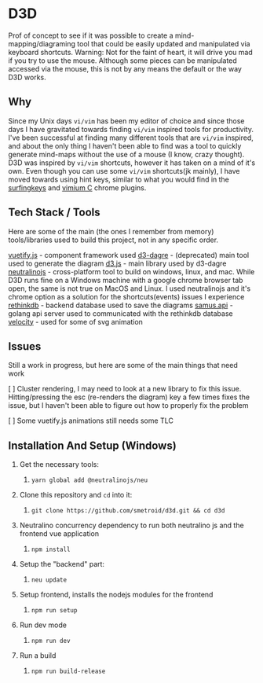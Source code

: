 # D3D

Prof of concept to see if it was possible to create a mind-mapping/diagraming tool that could be easily updated and manipulated via keyboard shortcuts. Warning: Not for the faint of heart, it will drive you mad if you try to use the mouse.  Although some pieces can be manipulated accessed via the mouse, this is not by any means the default or the way D3D works.

## Why

Since my Unix days `vi/vim` has been my editor of choice and since those days I have gravitated towards finding `vi/vim` inspired tools for productivity.  I've been successful at finding many different tools that are `vi/vim` inspired, and about the only thing I haven't been able to find was a tool to quickly generate mind-maps without the use of a mouse (I know, crazy thought).  D3D was inspired by `vi/vim` shortcuts, however it has taken on a mind of it's own. Even though you can use some `vi/vim` shortcuts(jk mainly), I have moved towards using hint keys, similar to what you would find in the [surfingkeys](https://chrome.google.com/webstore/detail/surfingkeys/gfbliohnnapiefjpjlpjnehglfpaknnc?hl=en-US) and [vimium C](https://chrome.google.com/webstore/detail/vimium-c-all-by-keyboard/hfjbmagddngcpeloejdejnfgbamkjaeg?hl=en) chrome plugins.

## Tech Stack / Tools

Here are some of the main (the ones I remember from memory) tools/libraries used to build this project, not in any specific order.

[vuetify.js](https://vuetifyjs.com/en/) - component framework used
[d3-dagre](https://github.com/dagrejs/dagre-d3) - (deprecated) main tool used to generate the diagram
[d3.js](https://d3js.org) - main library used by d3-dagre
[neutralinojs](https://neutralino.js.org) - cross-platform tool to build on windows, linux, and mac.  While D3D runs fine on a Windows machine with a google chrome browser tab open, the same is not true on MacOS and Linux.  I used neutralinojs and it's chrome option as a solution for the shortcuts(events) issues I experience
[rethinkdb](https://rethinkdb.com) - backend database used to save the diagrams
[samus.api]() - golang api server used to communicated with the rethinkdb database
[velocity](http://velocityjs.org/) - used for some of svg animation

## Issues

Still a work in progress, but here are some of the main things that need work

[ ] Cluster rendering, I may need to look at a new library to fix this issue.  Hitting/pressing the esc (re-renders the diagram) key a few times fixes the issue, but I haven't been able to figure out how to properly fix the problem

[ ] Some vuetify.js animations still needs some TLC

## Installation And Setup (Windows)

1. Get the necessary tools:
   1. `yarn global add @neutralinojs/neu`

2. Clone this repository and `cd` into it:
   1. `git clone https://github.com/smetroid/d3d.git && cd d3d`

3. Neutralino concurrency dependency to run both neutralino js and the frontend vue application
   1. `npm install`

4. Setup the "backend" part:
   1. `neu update`

5. Setup frontend, installs the nodejs modules for the frontend
   1. `npm run setup`

6. Run dev mode
   1. `npm run dev`

7. Run a build
   1. `npm run build-release`

